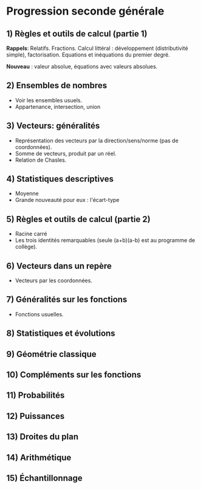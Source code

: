 # Progression seconde générale

## 1) Règles et outils de calcul (partie 1)

**Rappels**: Relatifs. Fractions. Calcul littéral : développement (distributivité simple), factorisation. Equations et inéquations du premier degré.

**Nouveau** : valeur absolue, équations avec valeurs absolues.

## 2) Ensembles de nombres

- Voir les ensembles usuels.
- Appartenance, intersection, union

## 3) Vecteurs: généralités

- Représentation des vecteurs par la direction/sens/norme (pas de coordonnées).
- Somme de vecteurs, produit par un réel.
- Relation de Chasles.

## 4) Statistiques descriptives

- Moyenne
- Grande nouveauté pour eux : l'écart-type

## 5) Règles et outils de calcul (partie 2)

- Racine carré
- Les trois identités remarquables (seule (a+b)(a-b) est au programme de collège).

## 6) Vecteurs dans un repère

- Vecteurs par les coordonnées.

## 7) Généralités sur les fonctions

- Fonctions usuelles.

## 8) Statistiques et évolutions

## 9) Géométrie classique

## 10) Compléments sur les fonctions

## 11) Probabilités

## 12) Puissances

## 13) Droites du plan

## 14) Arithmétique

## 15) Échantillonnage

